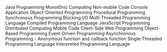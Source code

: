 Java Programming
    Monot0nic Computing
    Non-mobile Code
    Console Application
    Object-Oriented Programming
    Procedural Programming
    Synchronous Programming
    Blocking I/O
    Multi-Threaded Programming Language
    Compiled Programming Language
JavaScript Programming
    Distributed Computing
    Mobile Code
    Client-Side Web Programming
    Object-Based Programming
    Event-Driven Programming
    Asynchronous Programming - Anonymous function and callback function
    Single-Threaded Programming Language
    Interpreted Programming Language
    